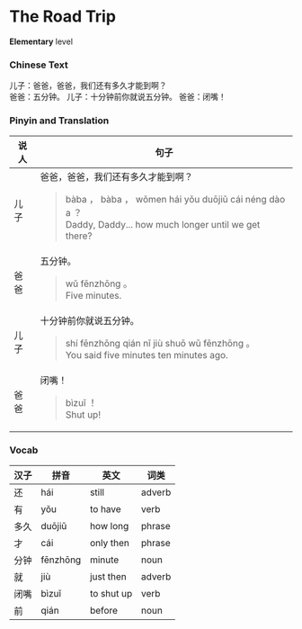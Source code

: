 # The Road Trip
**Elementary** level
### Chinese Text
儿子：爸爸，爸爸，我们还有多久才能到啊？<br />爸爸：五分钟。
儿子：十分钟前你就说五分钟。
爸爸：闭嘴！

### Pinyin and Translation
|说人|句子|
|----|----|
|儿子|爸爸，爸爸，我们还有多久才能到啊？<blockquote>bàba ， bàba ， wǒmen hái yǒu duōjiǔ cái néng dào a ？<br />Daddy, Daddy... how much longer until we get there?</blockquote>|
|爸爸|五分钟。<blockquote>wǔ fēnzhōng 。<br />Five minutes.</blockquote>|
|儿子|十分钟前你就说五分钟。<blockquote>shí fēnzhōng qián nǐ jiù shuō wǔ fēnzhōng 。<br />You said five minutes ten minutes ago.</blockquote>|
|爸爸|闭嘴！<blockquote>bìzuǐ ！<br />Shut up!</blockquote>|
### Vocab
|汉子|拼音|英文|词类|
|----|----|----|----|
|还|hái|still|adverb|
|有|yǒu|to have|verb|
|多久|duōjiǔ|how long|phrase|
|才|cái|only then|phrase|
|分钟|fēnzhōng|minute|noun|
|就|jiù|just then|adverb|
|闭嘴|bìzuǐ|to shut up|verb|
|前|qián|before|noun|